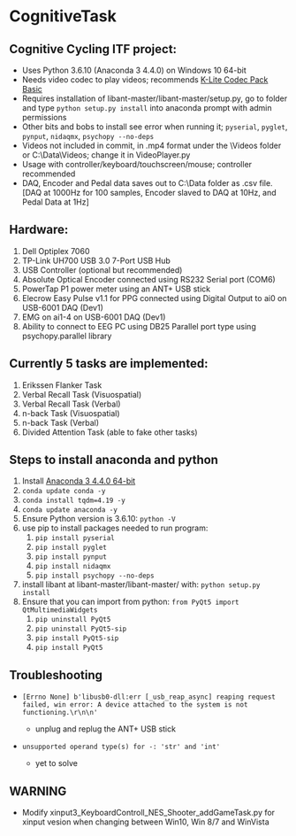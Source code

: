 # CognitiveTask

## Cognitive Cycling ITF project:

* Uses Python 3.6.10 (Anaconda 3 4.4.0) on Windows 10 64-bit
* Needs video codec to play videos; recommends [K-Lite Codec Pack Basic](https://codecguide.com/download_k-lite_codec_pack_basic.htm)
* Requires installation of libant-master/libant-master/setup.py, go to folder and type `python setup.py install` into anaconda prompt with admin permissions
* Other bits and bobs to install see error when running it; `pyserial`, `pyglet`, `pynput`, `nidaqmx`, `psychopy --no-deps`
* Videos not included in commit, in .mp4 format under the \Videos folder or C:\Data\Videos; change it in VideoPlayer.py
* Usage with controller/keyboard/touchscreen/mouse; controller recommended
* DAQ, Encoder and Pedal data saves out to C:\Data folder as .csv file.[DAQ at 1000Hz for 100 samples, Encoder slaved to DAQ at 10Hz, and Pedal Data at 1Hz]

## Hardware:

1. Dell Optiplex 7060
2. TP-Link UH700 USB 3.0 7-Port USB Hub
3. USB Controller (optional but recommended)
4. Absolute Optical Encoder connected using RS232 Serial port (COM6)
5. PowerTap P1 power meter using an ANT+ USB stick
6. Elecrow Easy Pulse v1.1 for PPG connected using Digital Output to ai0 on USB-6001 DAQ (Dev1)
7. EMG on ai1-4 on USB-6001 DAQ (Dev1)
8. Ability to connect to EEG PC using DB25 Parallel port type using psychopy.parallel library

## Currently 5 tasks are implemented:

1. Erikssen Flanker Task
2. Verbal Recall Task (Visuospatial)
3. Verbal Recall Task (Verbal)
4. n-back Task (Visuospatial)
5. n-back Task (Verbal)
6. Divided Attention Task (able to fake other tasks)

## Steps to install anaconda and python

1. Install [Anaconda 3 4.4.0 64-bit](https://repo.anaconda.com/archive/Anaconda3-4.4.0-Windows-x86_64.exe)
2. `conda update conda -y`
3. `conda install tqdm=4.19 -y`
4. `conda update anaconda -y`
5. Ensure Python version is 3.6.10: `python -V`
6. use pip to install packages needed to run program: 
    1. `pip install pyserial`
    2. `pip install pyglet`
    3. `pip install pynput`
    4. `pip install nidaqmx`
    5. `pip install psychopy --no-deps`
7. install libant at libant-master/libant-master/ with: `python setup.py install`
8. Ensure that you can import from python: `from PyQt5 import QtMultimediaWidgets`
    1. `pip uninstall PyQt5`
    2. `pip uninstall PyQt5-sip`
    3. `pip install PyQt5-sip`
    4. `pip install PyQt5`

## Troubleshooting
* ```[Errno None] b'libusb0-dll:err [_usb_reap_async] reaping request failed, win error: A device attached to the system is not functioning.\r\n\n' ```
    * unplug and replug the ANT+ USB stick

* ```unsupported operand type(s) for -: 'str' and 'int'```
    * yet to solve

## WARNING

* Modify xinput3_KeyboardControll_NES_Shooter_addGameTask.py for xinput vesion when changing between Win10, Win 8/7 and WinVista
